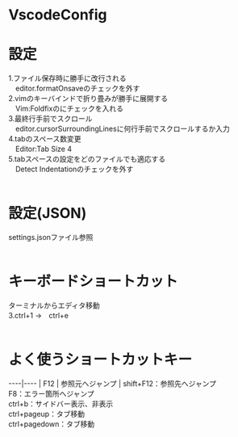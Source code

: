 # VscodeConfig<br>

# 設定<br>
1.ファイル保存時に勝手に改行される<br>
　editor.formatOnsaveのチェックを外す<br>
2.vimのキーバインドで折り畳みが勝手に展開する<br>
　Vim:Foldfixのにチェックを入れる<br>
3.最終行手前でスクロール<br>
　editor.cursorSurroundingLinesに何行手前でスクロールするか入力<br>
4.tabのスペース数変更<br>
　Editor:Tab Size 4<br>
5.tabスペースの設定をどのファイルでも適応する<br>
　Detect Indentationのチェックを外す<br>
<br>
# 設定(JSON)<br>
settings.jsonファイル参照<br>
<br>
# キーボードショートカット<br>
ターミナルからエディタ移動<br>
3.ctrl+1 →　ctrl+e<br>
<br>
# よく使うショートカットキー<br>
----|----
| F12 | 参照元へジャンプ |
shift+F12：参照先へジャンプ<br>
F8：エラー箇所へジャンプ<br>
ctrl+b：サイドバー表示、非表示<br> 
ctrl+pageup：タブ移動<br>
ctrl+pagedown：タブ移動<br>
